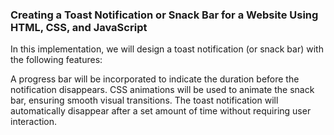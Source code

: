 ### Creating a Toast Notification or Snack Bar for a Website Using HTML, CSS, and JavaScript

In this implementation, we will design a toast notification (or snack bar) with the following features:

A progress bar will be incorporated to indicate the duration before the notification disappears.
CSS animations will be used to animate the snack bar, ensuring smooth visual transitions.
The toast notification will automatically disappear after a set amount of time without requiring user interaction.